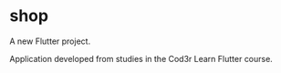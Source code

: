 # shop

A new Flutter project.

Application developed from studies in the Cod3r Learn Flutter course.

